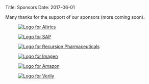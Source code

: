 Title: Sponsors
Date: 2017-06-01

Many thanks for the support of our sponsors (more coming soon).

<div class="container">
  <div class="row text-center">
    <div class="col-xs-4">
      <figure>
        <a href="https://www.aitrics.com/">
        <img
            src="{filename}/images/sponsors/AItrics_logo_500x200.png"
            class="img-fluid"
            alt="Logo for AItrics">
        </a>
      </figure>
    </div>
    <div class="col-xs-4">
      <figure>
        <a href="https://www.sap.com/industries/healthcare.html">
        <img src="{filename}/images/sponsors/SAP_logo_500x200.png"
            class="img-fluid"
            alt="Logo for SAP">
        </a>
      </figure>
    </div>
    <div class="col-xs-4">
      <figure>
        <a href="https://www.recursionpharma.com/">
        <img src="{filename}/images/sponsors/Recursion_logo_500x200.png"
            class="img-fluid"
            alt="Logo for Recursion Pharmaceuticals">
        </a>
      </figure>
    </div>
  </div>

  <!--- NEW ROW -->
  <div class="row text-center">
    <div class="col-xs-4">
      <figure>
        <a href="http://imagentechnologies.com/">
        <img
            src="{filename}/images/sponsors/imagen_logo_500x200.png"
            class="img-fluid"
            alt="Logo for Imagen">
        </a>
      </figure>
    </div>
    <div class="col-xs-4">
      <figure>
        <a href="https://www.amazon.com/">
        <img
            src="{filename}/images/sponsors/Amazon_logo_500x200.png"
            class="img-fluid"
            alt="Logo for Amazon">
        </a>
      </figure>
    </div>
    <div class="col-xs-4">
      <figure>
        <a href="https://www.verily.com/">
        <img
            src="{filename}/images/sponsors/V_Mark_CMYK_500x200.png"
            class="img-fluid"
            alt="Logo for Verily">
        </a>
      </figure>
    </div>

  </div>
</div>